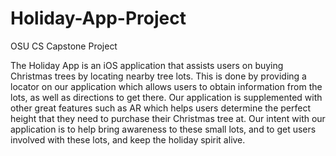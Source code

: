 # Holiday-App-Project
OSU CS Capstone Project

The Holiday App is an iOS application that assists users on buying Christmas trees by locating nearby tree lots. This is done by providing a locator on our application which allows users to obtain information from the lots, as well as directions to get there. Our application is supplemented with other great features such as AR which helps users determine the perfect height that they need to purchase their Christmas tree at. Our intent with our application is to help bring awareness to these small lots, and to get users involved with these lots, and keep the holiday spirit alive.

